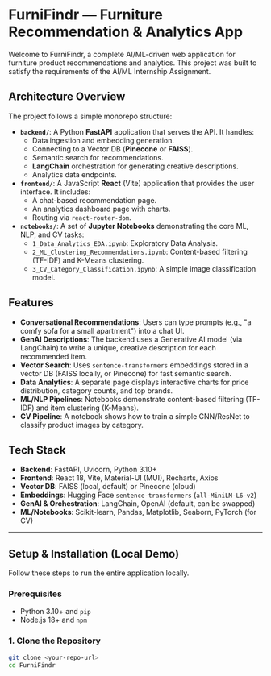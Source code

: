 # FurniFindr — Furniture Recommendation & Analytics App

Welcome to FurniFindr, a complete AI/ML-driven web application for furniture product recommendations and analytics. This project was built to satisfy the requirements of the AI/ML Internship Assignment.

## Architecture Overview

The project follows a simple monorepo structure:

* **`backend/`**: A Python **FastAPI** application that serves the API. It handles:
    * Data ingestion and embedding generation.
    * Connecting to a Vector DB (**Pinecone** or **FAISS**).
    * Semantic search for recommendations.
    * **LangChain** orchestration for generating creative descriptions.
    * Analytics data endpoints.
* **`frontend/`**: A JavaScript **React** (Vite) application that provides the user interface. It includes:
    * A chat-based recommendation page.
    * An analytics dashboard page with charts.
    * Routing via `react-router-dom`.
* **`notebooks/`**: A set of **Jupyter Notebooks** demonstrating the core ML, NLP, and CV tasks:
    * `1_Data_Analytics_EDA.ipynb`: Exploratory Data Analysis.
    * `2_ML_Clustering_Recommendations.ipynb`: Content-based filtering (TF-IDF) and K-Means clustering.
    * `3_CV_Category_Classification.ipynb`: A simple image classification model.



## Features

* **Conversational Recommendations**: Users can type prompts (e.g., "a comfy sofa for a small apartment") into a chat UI.
* **GenAI Descriptions**: The backend uses a Generative AI model (via LangChain) to write a unique, creative description for each recommended item.
* **Vector Search**: Uses `sentence-transformers` embeddings stored in a vector DB (FAISS locally, or Pinecone) for fast semantic search.
* **Data Analytics**: A separate page displays interactive charts for price distribution, category counts, and top brands.
* **ML/NLP Pipelines**: Notebooks demonstrate content-based filtering (TF-IDF) and item clustering (K-Means).
* **CV Pipeline**: A notebook shows how to train a simple CNN/ResNet to classify product images by category.

## Tech Stack

* **Backend**: FastAPI, Uvicorn, Python 3.10+
* **Frontend**: React 18, Vite, Material-UI (MUI), Recharts, Axios
* **Vector DB**: FAISS (local, default) or Pinecone (cloud)
* **Embeddings**: Hugging Face `sentence-transformers` (`all-MiniLM-L6-v2`)
* **GenAI & Orchestration**: LangChain, OpenAI (default, can be swapped)
* **ML/Notebooks**: Scikit-learn, Pandas, Matplotlib, Seaborn, PyTorch (for CV)

---

## Setup & Installation (Local Demo)

Follow these steps to run the entire application locally.

### Prerequisites

* Python 3.10+ and `pip`
* Node.js 18+ and `npm`

### 1. Clone the Repository

```bash
git clone <your-repo-url>
cd FurniFindr